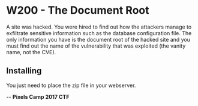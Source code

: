 W200 - The Document Root
==============

A site was hacked. You were hired to find out how the attackers manage to exfiltrate sensitive information such as the database configuration file. The only information you have is the document root of the hacked site and you must find out the name of the vulnerability that was exploited (the vanity name, not the CVE).


Installing
----------

You just need to place the zip file in your webserver.


--
**Pixels Camp 2017 CTF**
